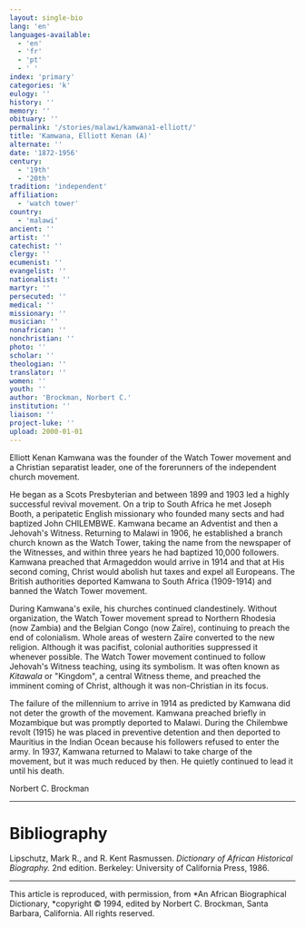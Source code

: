 ```yaml
---
layout: single-bio
lang: 'en'
languages-available:
  - 'en'
  - 'fr'
  - 'pt'
  - ' '
index: 'primary'
categories: 'k'
eulogy: ''
history: ''
memory: ''
obituary: ''
permalink: '/stories/malawi/kamwana1-elliott/'
title: 'Kamwana, Elliott Kenan (A)'
alternate: ''
date: '1872-1956'
century:
  - '19th'
  - '20th'
tradition: 'independent'
affiliation:
  - 'watch tower'
country:
  - 'malawi'
ancient: ''
artist: ''
catechist: ''
clergy: ''
ecumenist: ''
evangelist: ''
nationalist: ''
martyr: ''
persecuted: ''
medical: ''
missionary: ''
musician: ''
nonafrican: ''
nonchristian: ''
photo: ''
scholar: ''
theologian: ''
translator: ''
women: ''
youth: ''
author: 'Brockman, Norbert C.'
institution: ''
liaison: ''
project-luke: ''
upload: 2000-01-01
---
```



Elliott Kenan Kamwana was the founder of the Watch Tower movement and a Christian separatist leader, one of the forerunners of the independent church movement.

He began as a Scots Presbyterian and between 1899 and 1903 led a highly successful revival movement. On a trip to South Africa he met Joseph Booth, a peripatetic English missionary who founded many sects and had baptized John CHILEMBWE. Kamwana became an Adventist and then a Jehovah's Witness. Returning to Malawi in 1906, he established a branch church known as the Watch Tower, taking the name from the newspaper of the Witnesses, and within three years he had baptized 10,000 followers. Kamwana preached that Armageddon would arrive in 1914 and that at His second coming, Christ would abolish hut taxes and expel all Europeans. The British authorities deported Kamwana to South Africa (1909-1914) and banned the Watch Tower movement.

During Kamwana's exile, his churches continued clandestinely. Without organization, the Watch Tower movement spread to Northern Rhodesia (now Zambia) and the Belgian Congo (now Zaïre), continuing to preach the end of colonialism. Whole areas of western Zaïre converted to the new religion. Although it was pacifist, colonial authorities suppressed it whenever possible. The Watch Tower movement continued to follow Jehovah's Witness teaching, using its symbolism. It was often known as *Kitawala* or "Kingdom", a central Witness theme, and preached the imminent coming of Christ, although it was non-Christian in its focus.

The failure of the millennium to arrive in 1914 as predicted by Kamwana did not deter the growth of the movement. Kamwana preached briefly in Mozambique but was promptly deported to Malawi. During the Chilembwe revolt (1915) he was placed in preventive detention and then deported to Mauritius in the Indian Ocean because his followers refused to enter the army. In 1937, Kamwana returned to Malawi to take charge of the movement, but it was much reduced by then. He quietly continued to lead it until his death.

Norbert C. Brockman

---

# Bibliography

Lipschutz, Mark R., and R. Kent Rasmussen.  *Dictionary of African Historical Biography.*  2nd edition.  Berkeley: University of California Press, 1986.

---

This article is reproduced, with permission, from *An African Biographical Dictionary, *copyright &copy; 1994, edited by Norbert C. Brockman, Santa Barbara, California. All rights reserved.